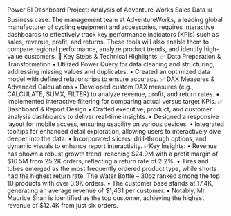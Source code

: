Power BI Dashboard Project: Analysis of Adventure Works Sales Data
📊 Business case: The management team at AdventureWorks, a leading global manufacturer of cycling equipment and accessories, requires interactive dashboards to effectively track key performance indicators (KPIs) such as sales, revenue, profit, and returns. These tools will also enable them to compare regional performance, analyze product trends, and identify high-value customers.
🔹 Key Steps & Technical Highlights:
✅ Data Preparation & Transformation
•	Utilized Power Query for data cleaning and structuring, addressing missing values and duplicates.
•	Created an optimized data model with defined relationships to ensure accuracy.
✅ DAX Measures & Advanced Calculations
•	Developed custom DAX measures (e.g., CALCULATE, SUMX, FILTER) to analyze revenue, profit, and return rates.
•	Implemented interactive filtering for comparing actual versus target KPIs.
✅ Dashboard & Report Design
•	Crafted executive, product, and customer analysis dashboards to deliver real-time insights.
•	Designed a responsive layout for mobile access, ensuring usability on various devices.
•	Integrated tooltips for enhanced detail exploration, allowing users to interactively dive deeper into the data.
•	Incorporated slicers, drill-through options, and dynamic visuals to enhance report interactivity.
✅Key Insights:
•	Revenue has shown a robust growth trend, reaching $24.9M with a profit margin of $10.5M from 25.2K orders, reflecting a return rate of 2.2%.
•	Tires and tubes emerged as the most frequently ordered product type, while shorts had the highest return rate. The Water Bottle – 30oz ranked among the top 10 products with over 3.9K orders.
•	The customer base stands at 17.4K, generating an average revenue of $1,431 per customer.
•	Notably, Mr. Maurice Shan is identified as the top customer, achieving the highest revenue of $12.4K from just six orders.
